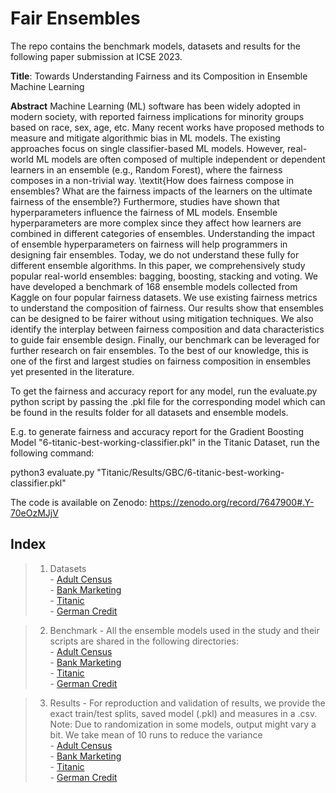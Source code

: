 # Fair Ensembles
The repo contains the benchmark models, datasets and results for the following paper submission at ICSE 2023.

**Title**: Towards Understanding Fairness and its Composition in Ensemble Machine Learning

**Abstract** Machine Learning (ML) software has been widely adopted in modern society, with reported fairness implications for minority groups based on race, sex, age, etc. Many recent works have proposed methods to measure and mitigate algorithmic bias in ML models. The existing approaches focus on single classifier-based ML models. However, real-world ML models are often composed of multiple independent or dependent learners in an ensemble (e.g., Random Forest), where the fairness composes in a non-trivial way. \textit{How does fairness compose in ensembles? What are the fairness impacts of the learners on the ultimate fairness of the ensemble?} Furthermore, studies have shown that hyperparameters influence the fairness of ML models. Ensemble hyperparameters are more complex since they affect how learners are combined in different categories of ensembles. Understanding the impact of ensemble hyperparameters on fairness will help programmers in designing fair ensembles. Today, we do not understand these fully for different ensemble algorithms. In this paper, we comprehensively study popular real-world ensembles: bagging, boosting, stacking and voting. We have developed a benchmark of 168 ensemble models collected from Kaggle on four popular fairness datasets. We use existing fairness metrics to understand the composition of fairness. Our results show that ensembles can be designed to be fairer without using mitigation techniques. We also identify the interplay between fairness composition and data characteristics to guide fair ensemble design. Finally, our benchmark can be leveraged for further research on fair ensembles. To the best of our knowledge, this is one of the first and largest studies on fairness composition in ensembles yet presented in the literature.

To get the fairness and accuracy report for any model, run the evaluate.py python script by passing the .pkl file for the corresponding model which can be found in the results folder for all datasets and ensemble models.

E.g. to generate fairness and accuracy report for the Gradient Boosting Model "6-titanic-best-working-classifier.pkl" in the Titanic Dataset, run the following command:

python3 evaluate.py "Titanic/Results/GBC/6-titanic-best-working-classifier.pkl"

The code is available on Zenodo: https://zenodo.org/record/7647900#.Y-70eOzMJjV


## Index

> 1. Datasets <br>
	- [Adult Census](https://gitlab.com/anonymousdot/fair-ensemble/-/tree/main/AdultNoteBook/Data) <br>
	- [Bank Marketing](BankMarketingNoteBook/Data) <br>
	- [Titanic](Titanic/Data) <br>
	- [German Credit](GermanCredit/Data) <br>

> 2. Benchmark
	- All the ensemble models used in the study and their scripts are shared in the following directories: <br>
		- [Adult Census](https://gitlab.com/anonymousdot/fair-ensemble/-/tree/main/AdultNoteBook/Kernels) <br>
		- [Bank Marketing](BankMarketingNoteBook/Kernels) <br>
		- [Titanic](Titanic/Kernels) <br>
		- [German Credit](GermanCredit/Kernels) <br>

> 3. Results
	- For reproduction and validation of results, we provide the exact train/test splits, saved model (.pkl) and measures in a .csv. Note: Due to randomization in some models, output might vary a bit. We take mean of 10 runs to reduce the variance <br>
		- [Adult Census](https://gitlab.com/anonymousdot/fair-ensemble/-/tree/main/AdultNoteBook/Results) <br>
		- [Bank Marketing](BankMarketingNoteBook/Results) <br>
		- [Titanic](Titanic/Results) <br>
		- [German Credit](GermanCredit/Results) <br>

